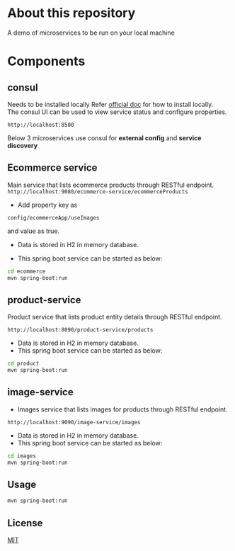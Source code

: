 # About this repository

A demo of microservices to be run on your local machine

# Components
## consul
Needs to be installed locally
Refer [official doc](https://www.consul.io/docs/install/index.html#precompiled-binaries) for how to install locally.\
The consul UI can be used to view service status and configure properties.

`http://localhost:8500`

Below 3 microservices use consul for **external config** and **service discovery**
## Ecommerce service 
Main service that lists ecommerce products through RESTful endpoint.
`http://localhost:9080/ecommerce-service/ecommerceProducts`

* Add property key as 
```
config/ecommerceApp/useImages
```
and value as true.
* Data is stored in H2 in memory database.

* This spring boot service can be started as below:

```bash
cd ecommerce
mvn spring-boot:run
```

## product-service 
Product service that lists product entity details through RESTful endpoint.

`http://localhost:8090/product-service/products`

* Data is stored in H2 in memory database.
* This spring boot service can be started as below:

```bash
cd product
mvn spring-boot:run
```

## image-service 
* Images service that lists images for products through RESTful endpoint.

`http://localhost:9090/image-service/images`

* Data is stored in H2 in memory database.
* This spring boot service can be started as below:

```bash
cd images
mvn spring-boot:run
```

## Usage

```bash
mvn spring-boot:run
```


## License
[MIT](https://choosealicense.com/licenses/mit/)